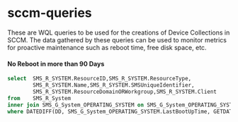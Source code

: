 # sccm-queries

These are WQL queries to be used for the creations of Device Collections in SCCM.  The data gathered by these queries can be used to monitor metrics for proactive maintenance such as reboot time, free disk space, etc.

#### No Reboot in more than 90 Days
```sql
select  SMS_R_SYSTEM.ResourceID,SMS_R_SYSTEM.ResourceType,
        SMS_R_SYSTEM.Name,SMS_R_SYSTEM.SMSUniqueIdentifier,
        SMS_R_SYSTEM.ResourceDomainORWorkgroup,SMS_R_SYSTEM.Client 
from    SMS_R_System 
inner join SMS_G_System_OPERATING_SYSTEM on SMS_G_System_OPERATING_SYSTEM.ResourceID = SMS_R_System.ResourceId 
where DATEDIFF(DD, SMS_G_System_OPERATING_SYSTEM.LastBootUpTime, GETDATE()) > 90
```
